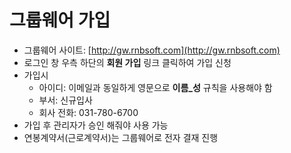 # 그룹웨어 가입
* 그룹웨어 사이트: [http://gw.rnbsoft.com](http://gw.rnbsoft.com)
* 로그인 창 우측 하단의 **회원 가입** 링크 클릭하여 가입 신청
* 가입시 
  * 아이디: 이메일과 동일하게 영문으로 **이름_성** 규칙을 사용해야 함
  * 부서: 신규입사
  * 회사 전화: 031-780-6700
* 가입 후 관리자가 승인 해줘야 사용 가능
* 연봉계약서(근로계약서)는 그룹웨어로 전자 결재 진행
